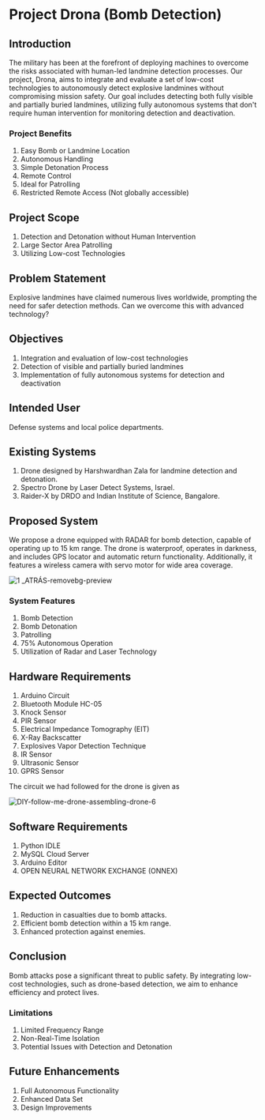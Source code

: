
# Project Drona (Bomb Detection)

## Introduction

The military has been at the forefront of deploying machines to overcome the risks associated with human-led landmine detection processes. Our project, Drona, aims to integrate and evaluate a set of low-cost technologies to autonomously detect explosive landmines without compromising mission safety. Our goal includes detecting both fully visible and partially buried landmines, utilizing fully autonomous systems that don't require human intervention for monitoring detection and deactivation.

### Project Benefits

1. Easy Bomb or Landmine Location
2. Autonomous Handling
3. Simple Detonation Process
4. Remote Control
5. Ideal for Patrolling
6. Restricted Remote Access (Not globally accessible)

## Project Scope

1. Detection and Detonation without Human Intervention
2. Large Sector Area Patrolling
3. Utilizing Low-cost Technologies

## Problem Statement

Explosive landmines have claimed numerous lives worldwide, prompting the need for safer detection methods. Can we overcome this with advanced technology?

## Objectives

1. Integration and evaluation of low-cost technologies
2. Detection of visible and partially buried landmines
3. Implementation of fully autonomous systems for detection and deactivation

## Intended User

Defense systems and local police departments.

## Existing Systems

1. Drone designed by Harshwardhan Zala for landmine detection and detonation.
2. Spectro Drone by Laser Detect Systems, Israel.
3. Raider-X by DRDO and Indian Institute of Science, Bangalore.

## Proposed System

We propose a drone equipped with RADAR for bomb detection, capable of operating up to 15 km range. The drone is waterproof, operates in darkness, and includes GPS locator and automatic return functionality. Additionally, it features a wireless camera with servo motor for wide area coverage.

![1 _ATRÁS-removebg-preview](https://user-images.githubusercontent.com/44129972/195162434-f4406004-5d40-4f5f-960d-5d529b542980.png)

### System Features

1. Bomb Detection
2. Bomb Detonation
3. Patrolling
4. 75% Autonomous Operation
5. Utilization of Radar and Laser Technology

## Hardware Requirements

1. Arduino Circuit
2. Bluetooth Module HC-05
3. Knock Sensor
4. PIR Sensor
5. Electrical Impedance Tomography (EIT)
6. X-Ray Backscatter
7. Explosives Vapor Detection Technique
8. IR Sensor
9. Ultrasonic Sensor
10. GPRS Sensor

The circuit we had followed for the drone is given as

![DIY-follow-me-drone-assembling-drone-6](https://user-images.githubusercontent.com/44129972/195162748-9d8eb88b-8ec0-4338-a049-f5dffdd47e39.png)

## Software Requirements

1. Python IDLE
2. MySQL Cloud Server
3. Arduino Editor
4. OPEN NEURAL NETWORK EXCHANGE (ONNEX)

## Expected Outcomes

1. Reduction in casualties due to bomb attacks.
2. Efficient bomb detection within a 15 km range.
3. Enhanced protection against enemies.

## Conclusion

Bomb attacks pose a significant threat to public safety. By integrating low-cost technologies, such as drone-based detection, we aim to enhance efficiency and protect lives.

### Limitations

1. Limited Frequency Range
2. Non-Real-Time Isolation
3. Potential Issues with Detection and Detonation

## Future Enhancements

1. Full Autonomous Functionality
2. Enhanced Data Set
3. Design Improvements
